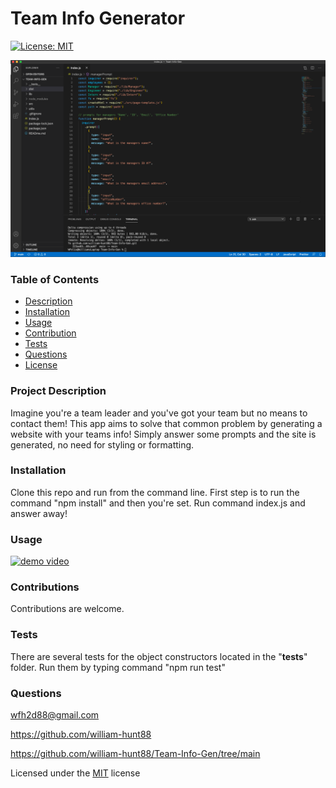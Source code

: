  # Team Info Generator
[![License: MIT](https://img.shields.io/badge/License-MIT-yellow.svg)](https://opensource.org/licenses/MIT) 

  <img src = "./Team-Info-Gen.png" >
  
  ### Table of Contents
  * [Description](#project-description)
  * [Installation](#installation)
  * [Usage](#usage)
  * [Contribution](#contributions)
  * [Tests](#tests)
  * [Questions](#questions)
  * [License](#license)
  
  ### Project Description
  Imagine you're a team leader and you've got your team but no means to contact them! This app aims to solve that common problem by generating a website with your teams info! Simply answer some prompts and the site is generated, no need for styling or formatting.

  ### Installation
  Clone this repo and run from the command line. First step is to run the command "npm install" and then you're set. Run command index.js and answer away!

  ### Usage
  [![demo video](http://img.youtube.com/vi/fHxYCEbK2a0/0.jpg)](http://www.youtube.com/watch?v=fHxYCEbK2a0 "demo video")

  ### Contributions
  Contributions are welcome.

  ### Tests
  There are several tests for the object constructors located in the "__tests__" folder. Run them by typing command "npm run test"

  ### Questions
  wfh2d88@gmail.com <br> 

  https://github.com/william-hunt88

  https://github.com/william-hunt88/Team-Info-Gen/tree/main

  Licensed under the [MIT](https://github.com/william-hunt88/READme-The-Generator/blob/main/LICENSE.txt) license
  

